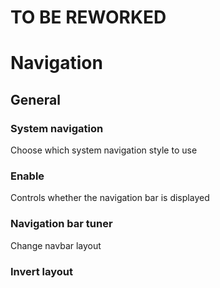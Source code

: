 # TO BE REWORKED

# Navigation

## General

### System navigation
Choose which system navigation style to use

### Enable
Controls whether the navigation bar is displayed

### Navigation bar tuner
Change navbar layout

### Invert layout
